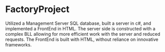 # FactoryProject
Utilized a Management Server SQL database, built a server in c#, and implemented a FrontEnd in HTML. The server side is constructed with a complex BLL allowing for more efficient work with the server and reduced requests. The FrontEnd  is built with HTML, without reliance on innovative frameworks.
